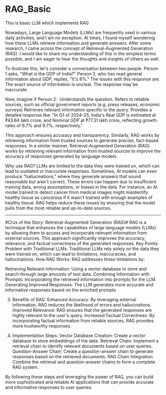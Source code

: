 # RAG_Basic
This is basic LLM which implements RAG

Nowadays, Large Language Models (LLMs) are frequently used in various daily activities, and I am no exception. At times, I found myself wondering how these LLMs retrieve information and generate answers. After some research, I came across the concept of Retrieval-Augmented Generation (RAG). I would like to share my understanding of this in the simplest terms possible, and I am eager to hear the thoughts and insights of others as well.

To illustrate this, let's consider a conversation between two people. Person 1 asks, "What is the GDP of India?" Person 2, who has read general information about GDP, replies, "It's 8%." The issues with this response are:
The exact source of information is unclear.
The response may be inaccurate.

Now, imagine if Person 2: 
Understands the question.
Refers to reliable sources, such as official government reports (e.g. press releases, economic surveys)
Retrieves relevant information specific to the query.
Provides a detailed response like:
"In Q1 of 2024–25, India's Real GDP is estimated at ₹43.64 lakh crore, and Nominal GDP at ₹77.31 lakh crore, reflecting growth rates of 6.7% and 9.7%, respectively."

This approach ensures accuracy and transparency. Similarly, RAG works by retrieving information from trusted sources to generate precise, fact-based responses.
In a similar manner, Retrieval-Augmented Generation (RAG) works by retrieving relevant information from trusted sources to improve the accuracy of responses generated by language models.

Why use RAG?
LLMs are limited to the data they were trained on, which can lead to outdated or inaccurate responses. Sometimes, AI models can even produce "hallucinations," where they generate answers that sound reasonable but aren't correct. These errors can happen due to insufficient training data, wrong assumptions, or biases in the data.
For instance, an AI model trained to detect cancer from medical images might misidentify healthy tissue as cancerous if it wasn't trained with enough examples of healthy tissue.
RAG helps reduce these issues by ensuring that the model pulls from the most reliable and up-to-date sources. 

------------------------------------------------------------------------------------------------------------------------
#Crux of the Story: Retrieval-Augmented Generation (RAG)#
RAG is a technique that enhances the capabilities of large language models (LLMs) by allowing them to access and incorporate relevant information from external sources. This approach significantly improves the accuracy, relevance, and factual correctness of the generated responses.
Key Points:
Problem with Traditional LLMs: Traditional LLMs rely solely on the data they were trained on, which can lead to limitations, inaccuracies, and hallucinations.
How RAG Works: RAG addresses these limitations by:

Retrieving Relevant Information: Using a vector database to store and search through large amounts of text data.
Combining Information with Prompts: Incorporating the retrieved information into prompts for the LLM.
Generating Improved Responses: The LLM generates more accurate and informative responses based on the enriched prompts.

3. Benefits of RAG:
Enhanced Accuracy: By leveraging external information, RAG reduces the likelihood of errors and hallucinations.
Improved Relevance: RAG ensures that the generated responses are highly relevant to the user's query.
Increased Factual Correctness: By incorporating factual information from reliable sources, RAG provides more trustworthy responses.

4. Implementation Steps:
Vector Database Creation: Create a vector database to store embeddings of the data.
Retrieval Chain: Implement a retrieval chain to identify relevant documents based on user queries.
Question-Answer Chain: Create a question-answer chain to generate responses based on the retrieved documents.
RAG Chain Integration: Combine the retrieval and question-answer chains to form a complete RAG system.

By following these steps and leveraging the power of RAG, you can build more sophisticated and reliable AI applications that can provide accurate and informative responses to user queries.
